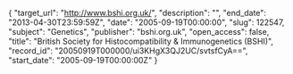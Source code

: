 {
  "target_url": "http://www.bshi.org.uk/", 
  "description": "", 
  "end_date": "2013-04-30T23:59:59Z", 
  "date": "2005-09-19T00:00:00", 
  "slug": 122547, 
  "subject": "Genetics", 
  "publisher": "bshi.org.uk", 
  "open_access": false, 
  "title": "British Society for Histocompatibility &  Immunogenetics (BSHI)", 
  "record_id": "20050919T000000/ui3KHgX3QJ2UC/svtsfCyA==", 
  "start_date": "2005-09-19T00:00:00Z"
}

